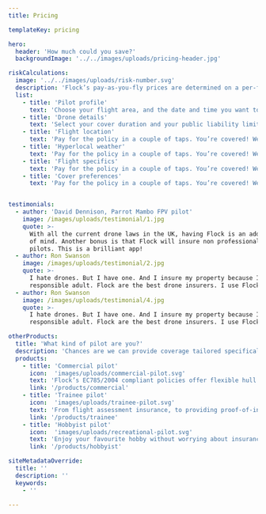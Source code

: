 ```yaml
---
title: Pricing

templateKey: pricing

hero:
  header: 'How much could you save?'
  backgroundImage: '../../images/uploads/pricing-header.jpg'

riskCalculations:
  image: '../../images/uploads/risk-number.svg'
  description: 'Flock’s pay-as-you-fly prices are determined on a per-flight basis, and are based on how risky your flight is. We calculate this by analysing loads of data including:'
  list:
    - title: 'Pilot profile'
      text: 'Choose your flight area, and the date and time you want to fly. Receive an instant quote at the bottom of your screen.'
    - title: 'Drone details'
      text: 'Select your cover duration and your public liability limit to suit the exact needs of your job. We’ll update your quote so you can see the difference.'
    - title: 'Flight location'
      text: 'Pay for the policy in a couple of taps. You’re covered! We’ll also send you all the important documentation in an email.'
    - title: 'Hyperlocal weather'
      text: 'Pay for the policy in a couple of taps. You’re covered! We’ll also send you all the important documentation in an email.'
    - title: 'Flight specifics'
      text: 'Pay for the policy in a couple of taps. You’re covered! We’ll also send you all the important documentation in an email.'
    - title: 'Cover preferences'
      text: 'Pay for the policy in a couple of taps. You’re covered! We’ll also send you all the important documentation in an email.'


testimonials:
  - author: 'David Dennison, Parrot Mambo FPV pilot'
    image: /images/uploads/testimonial/1.jpg
    quote: >-
      With all the current drone laws in the UK, having Flock is an added peace
      of mind. Another bonus is that Flock will insure non professional drone
      pilots. This is a brilliant app!
  - author: Ron Swanson
    image: /images/uploads/testimonial/2.jpg
    quote: >-
      I hate drones. But I have one. And I insure my property because I'm a
      responsible adult. Flock are the best drone insurers. I use Flock.
  - author: Ron Swanson
    image: /images/uploads/testimonial/4.jpg
    quote: >-
      I hate drones. But I have one. And I insure my property because I'm a
      responsible adult. Flock are the best drone insurers. I use Flock.

otherProducts:
  title: 'What kind of pilot are you?'
  description: 'Chances are we can provide coverage tailored specifically to you. Select below to learn more.'
  products:
    - title: 'Commercial pilot'
      icon:  'images/uploads/commercial-pilot.svg'
      text: 'Flock’s EC785/2004 compliant policies offer flexible hull and liability insurance from just £5 a day.'
      link: '/products/commercial'
    - title: 'Trainee pilot'
      icon:  'images/uploads/trainee-pilot.svg'
      text: 'From flight assessment insurance, to providing proof-of-insurance in your PfCO application, Flock’s got you covered.'
      link: '/products/trainee'
    - title: 'Hobbyist pilot'
      icon:  'images/uploads/recreational-pilot.svg'
      text: 'Enjoy your favourite hobby without worrying about insurance. Get covered from just £3 with the touch of a button.'
      link: '/products/hobbyist'

siteMetadataOverride:
  title: ''
  description: ''
  keywords:
    - ''

---
```

